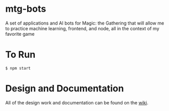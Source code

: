 mtg-bots
========

A set of applications and AI bots for Magic: the Gathering that will allow me to practice machine learning, frontend, and node, all in the context of my favorite game

To Run
======
    $ npm start

Design and Documentation
========================

All of the design work and documentation can be found on the [wiki](https://github.com/ryan-self/mtg-web-client/wiki).
